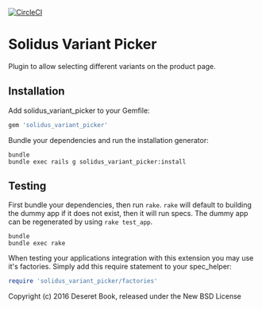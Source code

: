 [![CircleCI](https://circleci.com/gh/deseretbook/solidus_variant_picker.svg?style=svg)](https://circleci.com/gh/deseretbook/solidus_variant_picker)

# Solidus Variant Picker

Plugin to allow selecting different variants on the product page.

## Installation

Add solidus_variant_picker to your Gemfile:

```ruby
gem 'solidus_variant_picker'
```

Bundle your dependencies and run the installation generator:

```shell
bundle
bundle exec rails g solidus_variant_picker:install
```

## Testing

First bundle your dependencies, then run `rake`. `rake` will default to building the dummy app if it does not exist, then it will run specs. The dummy app can be regenerated by using `rake test_app`.

```shell
bundle
bundle exec rake
```

When testing your applications integration with this extension you may use it's factories.
Simply add this require statement to your spec_helper:

```ruby
require 'solidus_variant_picker/factories'
```

Copyright (c) 2016 Deseret Book, released under the New BSD License
